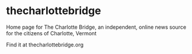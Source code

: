 # thecharlottebridge
Home page for The Charlotte Bridge, an independent, online news source for the citizens of Charlotte, Vermont 

Find it at thecharlottebridge.org
